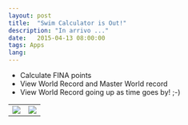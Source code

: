 ```yaml
---
layout: post
title:  "Swim Calculator is Out!"
description: "In arrivo ..."
date:   2015-04-13 08:00:00
tags: Apps
lang:  
---
```


- Calculate FINA points
- View World Record and Master World record
- View World Record going up as time goes by! ;-)
<table border="0">
	<tr>
		<td><a href="{{site.baseurl}}/apps/sc.html"><img class="appicon" src="{{site.baseurl}}/apps/apps_sc_icon.png" /></a></td>
		<td><a href="https://itunes.apple.com/us/app/swim-calculator/id981154658?ls=1&mt=8" target="_blank">
		<img class="applebadge" src="{{site.baseurl}}/apps/Download_on_the_App_Store_Badge_US-UK_135x40.svg" /></a></td>
	</tr>
</table>

